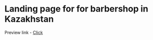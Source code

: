# Landing page for for barbershop in Kazakhstan
Preview link - [Click](https://yrogovich.github.io/borodach/) 
